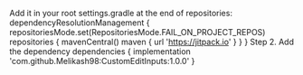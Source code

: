 Add it in your root settings.gradle at the end of repositories:
dependencyResolutionManagement {
		repositoriesMode.set(RepositoriesMode.FAIL_ON_PROJECT_REPOS)
		repositories {
			mavenCentral()
			maven { url 'https://jitpack.io' }
		}
	}
Step 2. Add the dependency
  dependencies {
	        implementation 'com.github.Melikash98:CustomEditInputs:1.0.0'
	}
